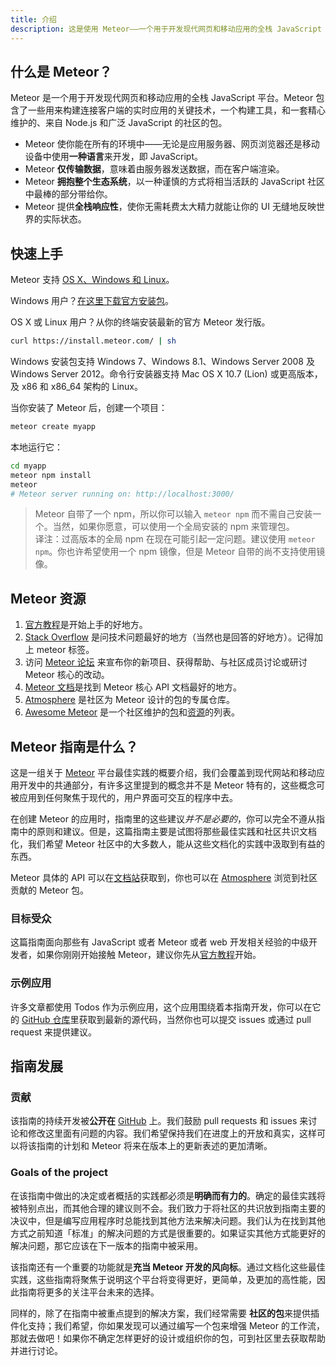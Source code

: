 ```yaml
---
title: 介绍
description: 这是使用 Meteor——一个用于开发现代网页和移动应用的全栈 JavaScript 平台的官方指南。
---
```



<!--  XXX: note that this content is somewhat duplicated on the docs, and should be updated in parallel -->


<h2 id="what-is-meteor">什么是 Meteor？</h2>


Meteor 是一个用于开发现代网页和移动应用的全栈 JavaScript 平台。Meteor 包含了一些用来构建连接客户端的实时应用的关键技术，一个构建工具，和一套精心维护的、来自 Node.js 和广泛 JavaScript 的社区的包。

- Meteor 使你能在所有的环境中——无论是应用服务器、网页浏览器还是移动设备中使用**一种语言**来开发，即 JavaScript。
- Meteor **仅传输数据**，意味着由服务器发送数据，而在客户端渲染。
- Meteor **拥抱整个生态系统**，以一种谨慎的方式将相当活跃的 JavaScript 社区中最棒的部分带给你。
- Meteor 提供**全栈响应性**，使你无需耗费太大精力就能让你的 UI 无缝地反映世界的实际状态。


<h2 id="quickstart">快速上手</h2>


Meteor 支持 [OS X、Windows 和 Linux](https://www.meteor.com/install)。

Windows 用户？[在这里下载官方安装包](https://install.meteor.com/windows)。

OS X 或 Linux 用户？从你的终端安装最新的官方 Meteor 发行版。

```bash
curl https://install.meteor.com/ | sh
```

Windows 安装包支持 Windows 7、Windows 8.1、Windows Server 
2008 及 Windows Server 2012。命令行安装器支持 Mac OS X
 10.7 (Lion) 或更高版本，及 x86 和 x86_64 架构的 Linux。

当你安装了 Meteor 后，创建一个项目：

```bash
meteor create myapp
```

本地运行它：

```bash
cd myapp
meteor npm install
meteor
# Meteor server running on: http://localhost:3000/
```

> Meteor 自带了一个 npm，所以你可以输入 `meteor npm` 而不需自己安装一个。当然，如果你愿意，可以使用一个全局安装的 npm 来管理包。<br>译注：过高版本的全局 npm 在现在可能引起一定问题。建议使用 <code>meteor npm</code>。你也许希望使用一个 npm 镜像，但是 Meteor 自带的尚不支持使用镜像。


<h2 id="learning-more">Meteor 资源</h2>


1. [官方教程](https://www.meteor.com/tutorials/blaze/creating-an-app)是开始上手的好地方。
2. [Stack Overflow](http://stackoverflow.com/questions/tagged/meteor) 是问技术问题最好的地方（当然也是回答的好地方）。记得加上 meteor 标签。
3. 访问 [Meteor 论坛](https://forums.meteor.com) 来宣布你的新项目、获得帮助、与社区成员讨论或研讨 Meteor 核心的改动。
4. [Meteor 文档](https://docs.meteor.com)是找到 Meteor 核心 API 文档最好的地方。
5. [Atmosphere](https://atmospherejs.com) 是社区为 Meteor 设计的包的专属仓库。
6. [Awesome Meteor](https://github.com/Urigo/awesome-meteor) 是一个社区维护的[包](https://github.com/Urigo/awesome-meteor#getting-started)和[资源](https://github.com/Urigo/awesome-meteor#resources)的列表。


<h2 id="what-is-it">Meteor 指南是什么？</h2>


这是一组关于 [Meteor](https://meteor.com) 平台最佳实践的概要介绍，我们会覆盖到现代网站和移动应用开发中的共通部分，有许多这里提到的概念并不是 Meteor 特有的，这些概念可被应用到任何聚焦于现代的，用户界面可交互的程序中去。

在创建 Meteor 的应用时，指南里的这些建议*并不是必要的*，你可以完全不遵从指南中的原则和建议。但是，这篇指南主要是试图将那些最佳实践和社区共识文档化，我们希望 Meteor 社区中的大多数人，能从这些文档化的实践中汲取到有益的东西。

Meteor 具体的 API 可以在[文档站](https://docs.meteor.com)获取到，你也可以在 [Atmosphere](https://atmospherejs.com) 浏览到社区贡献的 Meteor 包。


<h3 id="audience">目标受众</h3>


这篇指南面向那些有 JavaScript 或者 Meteor 或者 web 开发相关经验的中级开发者，如果你刚刚开始接触 Meteor，建议你先从[官方教程](https://www.meteor.com/tutorials/blaze/creating-an-app)开始。


<h3 id="example-app">示例应用</h3>


许多文章都使用 Todos 作为示例应用，这个应用围绕着本指南开发，你可以在它的 [GitHub 仓库](https://github.com/meteor/todos)里获取到最新的源代码，当然你也可以提交 issues 或通过 pull request 来提供建议。


<h2 id="guide-concepts">指南发展</h2>



<h3 id="contributing">贡献</h3>


该指南的持续开发被**公开在** [GitHub](https://github.com/meteor/guide) 上。我们鼓励 pull requests 和 issues 来讨论和修改这里面有问题的内容。我们希望保持我们在进度上的开放和真实，这样可以将该指南的计划和 Meteor 将来在版本上的更新表述的更加清晰。


<h3 id="goals">Goals of the project</h3>


在该指南中做出的决定或者概括的实践都必须是**明确而有力的**。确定的最佳实践将被特别点出，而其他合理的建议则不会。我们致力于将社区的共识放到指南主要的决议中，但是编写应用程序时总能找到其他方法来解决问题。我们认为在找到其他方式之前知道「标准」的解决问题的方式是很重要的。如果证实其他方式能更好的解决问题，那它应该在下一版本的指南中被采用。

该指南还有一个重要的功能就是**充当 Meteor 开发的风向标**。通过文档化这些最佳实践，这些指南将聚焦于说明这个平台将变得更好，更简单，及更加的高性能，因此指南将更多的关注平台未来的选择。

同样的，除了在指南中被重点提到的解决方案，我们经常需要 **社区的包**来提供插件化支持；我们希望，你如果发现可以通过编写一个包来增强 Meteor 的工作流，那就去做吧！如果你不确定怎样更好的设计或组织你的包，可到社区里去获取帮助并进行讨论。
